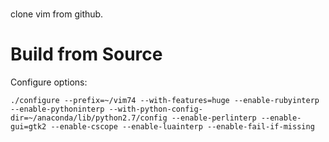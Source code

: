 #

clone vim from github.

# Build from Source

Configure options:

```
./configure --prefix=~/vim74 --with-features=huge --enable-rubyinterp --enable-pythoninterp --with-python-config-dir=~/anaconda/lib/python2.7/config --enable-perlinterp --enable-gui=gtk2 --enable-cscope --enable-luainterp --enable-fail-if-missing
```